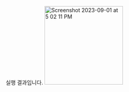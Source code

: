 실행 결과입니다.
<img width="206" alt="Screenshot 2023-09-01 at 5 02 11 PM" src="https://github.com/morehey/PP1_Project/assets/126431810/eab7250a-3afa-4adc-87fe-8c0e9b62f143">
